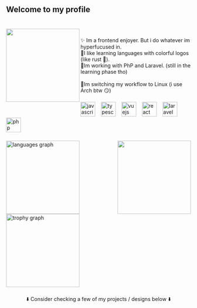 <h2 align="left">Welcome to my profile</h2>

###

<br clear="both">

<img align="left" height="200" src="https://i.pinimg.com/736x/24/fb/ce/24fbce71eaaa75ab937cabb4662234a6.jpg"  />

###

<p align="left">✨ Im a frontend enjoyer. But i do whatever im hyperfucused in.<br>🌈I like learning languages with colorful logos (like rust 🦀). <br>💾Im working with PhP and Laravel. (still in the learning phase tho)<br><br>🐧Im switching my workflow to Linux (i use Arch btw 😏)</p>

###

<div align="left">
  <img src="https://img.shields.io/badge/JavaScript-F7DF1E?logo=javascript&logoColor=black&style=for-the-badge" height="40" alt="javascript logo"  />
  <img width="8" />
  <img src="https://img.shields.io/badge/TypeScript-3178C6?logo=typescript&logoColor=white&style=for-the-badge" height="40" alt="typescript logo"  />
  <img width="8" />
  <img src="https://img.shields.io/badge/Vue.js-4FC08D?logo=vuedotjs&logoColor=black&style=for-the-badge" height="40" alt="vuejs logo"  />
  <img width="8" />
  <img src="https://img.shields.io/badge/React-61DAFB?logo=react&logoColor=black&style=for-the-badge" height="40" alt="react logo"  />
  <img width="8" />
  <img src="https://img.shields.io/badge/Laravel-FF2D20?logo=laravel&logoColor=white&style=for-the-badge" height="40" alt="laravel logo"  />
  <img width="8" />
  <img src="https://img.shields.io/badge/PHP-777BB4?logo=php&logoColor=black&style=for-the-badge" height="40" alt="php logo"  />
</div>

###

<img align="right" height="200" src="https://i.pinimg.com/originals/c3/0b/e3/c30be38fcede0d43d709124f83176f71.gif"  />

###

<div align="left">
  <img src="https://github-readme-stats.vercel.app/api/top-langs?username=caioabrahao&locale=en&hide_title=false&layout=compact&card_width=320&langs_count=10&theme=codeSTACKr&hide_border=false&order=2" height="200" alt="languages graph"  />
  <img src="https://github-profile-trophy.vercel.app?username=caioabrahao&theme=dark_lover&column=4&row=2&margin-w=8&margin-h=8&no-bg=false&no-frame=false&order=4" height="200" alt="trophy graph"  />
</div>

###

<p align="center">⬇️ Consider checking a few of my projects / designs below ⬇️</p>

